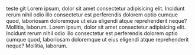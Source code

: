 teste git
Lorem ipsum, dolor sit amet consectetur adipisicing elit. Incidunt rerum nihil odio illo consectetur est perferendis dolorem optio cumque quod, laboriosam doloremque ut eius eligendi atque reprehenderit neque? Mollitia, laborum.
Lorem ipsum, dolor sit amet consectetur adipisicing elit. Incidunt rerum nihil odio illo consectetur est perferendis dolorem optio cumque quod, laboriosam doloremque ut eius eligendi atque reprehenderit neque? Mollitia, laborum.
